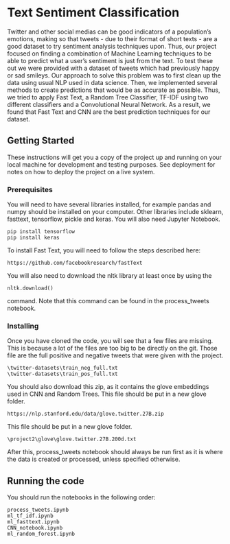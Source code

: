 # Text Sentiment Classification

Twitter and other social medias can be good indicators of a population’s emotions, making so that tweets - due to their format of short texts - are a good dataset to try sentiment analysis techniques upon. Thus, our project focused on finding a combination of Machine Learning techniques to be able to predict what a user’s sentiment is just from the text.
To test these out we were provided with a dataset of tweets which had previously happy or sad smileys.
Our approach to solve this problem was to first clean up the data using usual NLP used in data science. Then, we implemented several methods to create predictions that would be as accurate as possible. Thus, we tried to apply Fast Text, a Random Tree Classifier, TF-IDF using two different classifiers and a Convolutional Neural Network.
As a result, we found that Fast Text and CNN are the best prediction techniques for our dataset.


## Getting Started

These instructions will get you a copy of the project up and running on your local machine for development and testing purposes. See deployment for notes on how to deploy the project on a live system.

### Prerequisites

You will need to have several libraries installed, for example pandas and numpy should be installed on your computer. Other libraries include sklearn, fasttext, tensorflow, pickle and keras.
You will also need Jupyter Notebook.

```
pip install tensorflow
pip install keras
```

To install Fast Text, you will need to follow the steps described here:

```
https://github.com/facebookresearch/fastText
```

You will also need to download the nltk library at least once by using the

```
nltk.download()
```

command. Note that this command can be found in the process_tweets notebook.

### Installing

Once you have cloned the code, you will see that a few files are missing. This is because a lot of the files are too big to be directly on the git. Those file are the full positive and negative tweets that were given with the project.

```
\twitter-datasets\train_neg_full.txt
\twitter-datasets\train_pos_full.txt
```

You should also download this zip, as it contains the glove embeddings used in CNN and Random Trees. This file should be put in a new glove folder.

```
https://nlp.stanford.edu/data/glove.twitter.27B.zip
```

 This file should be put in a new glove folder.

```
\project2\glove\glove.twitter.27B.200d.txt
```

After this, process_tweets notebook should always be run first as it is where the data is created or processed, unless specified otherwise.

## Running the code

You should run the notebooks in the following order:

```
process_tweets.ipynb
ml_tf_idf.ipynb
ml_fasttext.ipynb
CNN_notebook.ipynb
ml_random_forest.ipynb
```
